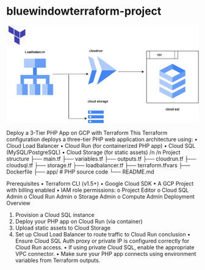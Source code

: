 # bluewindowterraform-project

![Architecture Diagram](architecture.png)


Deploy a 3-Tier PHP App on GCP with Terraform
This Terraform configuration deploys a three-tier PHP web application architecture using:
• Cloud Load Balancer
• Cloud Run (for containerized PHP app)
•	Cloud SQL (MySQL/PostgreSQL)
•	Cloud Storage (for static assets)
/n
/n
Project structure
├── main.tf
├── variables.tf
├── outputs.tf
├── cloudrun.tf
├── cloudsql.tf
├── storage.tf
├── loadbalancer.tf
├── terraform.tfvars
├── Dockerfile
├── app/              # PHP source code
└── README.md

Prerequisites
•	Terraform CLI (v1.5+)
•	Google Cloud SDK
•	A GCP Project with billing enabled
•	IAM role permissions:
o	Project Editor
o	Cloud SQL Admin
o	Cloud Run Admin
o	Storage Admin
o	Compute Admin
Deployment Overview
1.	Provision a Cloud SQL instance
2.	Deploy your PHP app on Cloud Run (via container)
3.	Upload static assets to Cloud Storage
4.	Set up Cloud Load Balancer to route traffic to Cloud Run
conclusion
•	Ensure Cloud SQL Auth proxy or private IP is configured correctly for Cloud Run access.
•	If using private Cloud SQL, enable the appropriate VPC connector.
•	Make sure your PHP app connects using environment variables from Terraform outputs.


